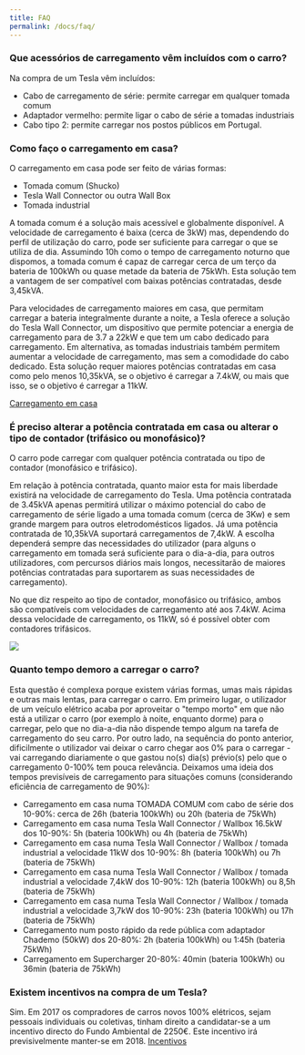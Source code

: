 ```yaml
---
title: FAQ
permalink: /docs/faq/
---
```


### Que acessórios de carregamento vêm incluídos com o carro?
Na compra de um Tesla vêm incluídos:
- Cabo de carregamento de série: permite carregar em qualquer tomada comum
- Adaptador vermelho: permite ligar o cabo de série a tomadas industriais
- Cabo tipo 2: permite carregar nos postos públicos em Portugal.

### Como faço o carregamento em casa?
O carregamento em casa pode ser feito de várias formas:
- Tomada comum (Shucko)
- Tesla Wall Connector ou outra Wall Box 
- Tomada industrial

A tomada comum é a solução mais acessível e globalmente disponível. A velocidade de carregamento é baixa (cerca de 3kW) mas, dependendo do perfil de utilização do carro, pode ser suficiente para carregar o que se utiliza de dia. Assumindo 10h como o tempo de carregamento noturno que dispomos, a tomada comum é capaz de carregar cerca de um terço da bateria de 100kWh ou quase metade da bateria de 75kWh. Esta solução tem a vantagem de ser compatível com baixas potências contratadas, desde 3,45kVA.

Para velocidades de carregamento maiores em casa, que permitam carregar a bateria integralmente durante a noite, a Tesla oferece a solução do Tesla Wall Connector, um dispositivo que permite potenciar a energia de carregamento para de 3.7 a 22kW e que tem um cabo dedicado para carregamento. Em alternativa, as tomadas industriais também permitem aumentar a velocidade de carregamento, mas sem a comodidade do cabo dedicado. Esta solução requer maiores potências contratadas em casa como pelo menos 10,35kVA, se o objetivo é carregar a 7.4kW, ou mais que isso, se o objetivo é carregar a 11kW.

<a target="_blank" href="https://www.tesla.com/pt_PT/support/home-charging-installation">Carregamento em casa</a>

### É preciso alterar a potência contratada em casa ou alterar o tipo de contador (trifásico ou monofásico)?
O carro pode carregar com qualquer potência contratada ou tipo de contador (monofásico e trifásico).

Em relação à potência contratada, quanto maior esta for mais liberdade existirá na velocidade de carregamento do Tesla. Uma potência contratada de 3.45kVA apenas permitirá utilizar o máximo potencial do cabo de carregamento de série ligado a uma tomada comum (cerca de 3Kw) e sem grande margem para outros eletrodomésticos ligados. Já uma potência contratada de 10,35kVA suportará carregamentos de 7,4kW. A escolha dependerá sempre das necessidades do utilizador (para alguns o carregamento em tomada será suficiente para o dia-a-dia, para outros utilizadores, com percursos diários mais longos, necessitarão de maiores potências contratadas para suportarem as suas necessidades de carregamento).

No que diz respeito ao tipo de contador, monofásico ou trifásico, ambos são compatíveis com velocidades de carregamento até aos 7.4kW. Acima dessa velocidade de carregamento, os 11kW, só é possível obter com contadores trifásicos. 

<img class="img-responsive" src="{{site.baseurl}}/img/kva.jpg">

### Quanto tempo demoro a carregar o carro?
Esta questão é complexa porque existem várias formas, umas mais rápidas e outras mais lentas, para carregar o carro. Em primeiro lugar, o utilizador de um veículo elétrico acaba por aproveitar o "tempo morto" em que não está a utilizar o carro (por exemplo à noite, enquanto dorme) para o carregar, pelo que no dia-a-dia não dispende tempo algum na tarefa de carregamento do seu carro. Por outro lado, na sequência do ponto anterior, dificilmente o utilizador vai deixar o carro chegar aos 0% para o carregar - vai carregando diariamente o que gastou no(s) dia(s) prévio(s) pelo que o carregamento 0-100% tem pouca relevância. Deixamos uma ideia dos tempos previsíveis de carregamento para situações comuns (considerando eficiência de carregamento de 90%):
- Carregamento em casa numa TOMADA COMUM com cabo de série dos 10-90%: cerca de 26h (bateria 100kWh) ou 20h (bateria de 75kWh)
- Carregamento em casa numa Tesla Wall Connector / Wallbox 16.5kW dos 10-90%: 5h (bateria 100kWh) ou 4h (bateria de 75kWh)
- Carregamento em casa numa Tesla Wall Connector / Wallbox / tomada industrial a velocidade 11kW dos 10-90%: 8h (bateria 100kWh) ou 7h (bateria de 75kWh)
- Carregamento em casa numa Tesla Wall Connector / Wallbox / tomada industrial a velocidade 7,4kW dos 10-90%: 12h (bateria 100kWh) ou 8,5h (bateria de 75kWh)
- Carregamento em casa numa Tesla Wall Connector / Wallbox / tomada industrial a velocidade 3,7kW dos 10-90%: 23h (bateria 100kWh) ou 17h (bateria de 75kWh)
- Carregamento num posto rápido da rede pública com adaptador Chademo (50kW) dos 20-80%: 2h (bateria 100kWh) ou 1:45h (bateria 75kWh)
- Carregamento em Supercharger 20-80%: 40min (bateria 100kWh) ou 36min (bateria de 75kWh)

### Existem incentivos na compra de um Tesla?
Sim. Em 2017 os compradores de carros novos 100% elétricos, sejam pessoais individuais ou coletivas, tinham direito a candidatar-se a um incentivo directo do Fundo Ambiental de 2250€. Este incentivo irá previsivelmente manter-se em 2018.  <a target="_blank" href="https://www.tesla.com/pt_PT/support/incentives">Incentivos</a>
